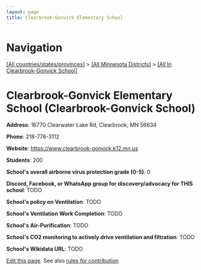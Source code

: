 ```yaml
---
layout: page
title: Clearbrook-Gonvick Elementary School
---
```

# Navigation

[[All countries/states/provinces]](../../..) > [[All Minnesota Districts]](../..) > [[All In Clearbrook-Gonvick School]](..)

# Clearbrook-Gonvick Elementary School (Clearbrook-Gonvick School)

**Address**: 16770 Clearwater Lake Rd, Clearbrook, MN 56634

**Phone**: 218-776-3112

**Website**: <https://www.clearbrook-gonvick.k12.mn.us>

**Students**: 200

**School's overall airborne virus protection grade (0-5)**: 0

**Discord, Facebook, or WhatsApp group for discovery/advocacy for THIS school**: TODO

**School's policy on Ventilation**: TODO

**School's Ventilation Work Completion**: TODO

**School's Air-Purification**: TODO

**School's CO2 monitoring to actively drive ventilation and filtration**: TODO

**School's Wikidata URL**: TODO


[Edit this page](https://github.com/ventilate-schools/MN/edit/main/./Clearbrook-Gonvick_School/Clearbrook-Gonvick_Elementary_School.md). See also [rules for contribution](../../../contribution-rules/)